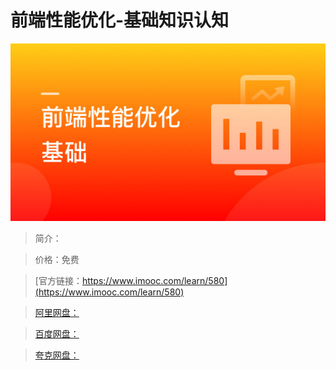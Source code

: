 # 前端性能优化-基础知识认知

![img](../../assets/5fe442ee0001f2ed05400304.jpg)

> 简介：

> 价格：免费

> [官方链接：https://www.imooc.com/learn/580](https://www.imooc.com/learn/580)

> [阿里网盘：]()

> [百度网盘：]()

> [夸克网盘：]()

